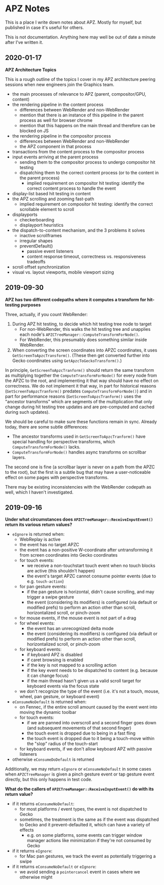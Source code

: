 # APZ Notes

This is a place I write down notes about APZ. Mostly for myself, but published in case it's useful for others.

This is not documentation. Anything here may well be out of date a minute after I've written it.

## 2020-01-17

**APZ Architecture Topics**

This is a rough outline of the topics I cover in my APZ architecture peering sessions when new engineers join the Graphics team.

* the main processes of relevance to APZ (parent, compositor/GPU, content)
* the rendering pipeline in the content process
  * differences between WebRender and non-WebRender
  * mention that there is an instance of this pipeline in the parent process as well for browser chrome
  * mention that this happens on the main thread and therefore can be blocked on JS
* the rendering pipeline in the compositor process
  * differences between WebRender and non-WebRender
  * the APZ component in that process
* transactions from the content process to the compositor process
* input events arriving at the parent process
  * sending them to the compositor process to undergo compositor hit testing
  * dispatching them to the correct content process (or to the content in the parent process)
    * implied requirement on compositor hit testing: identify the correct content process to handle the event
* display-list based hit testing in content
* the APZ scrolling and zooming fast-path
  * implied requirement on compositor hit testing: identify the correct scrollable element to scroll
* displayports
  * checkerboarding
  * displayport heuristics
* the dispatch-to-content mechanism, and the 3 problems it solves
  * inactive scrollframes
  * irregular shapes
  * preventDefault()
    * passive event listeners
    * content response timeout, correctness vs. responsiveness tradeoffs
* scroll offset synchronization
* visual vs. layout viewports, mobile viewport sizing

## 2019-09-30

**APZ has two different codepaths where it computes a transform for hit-testing purposes**

Three, actually, if you count WebRender:

1. During APZ hit testing, to decide which hit testing tree node to target
   * For non-WebRender, this walks the hit testing tree and unapplies each node's `APZCTreeManager::ComputeTransformForNode()`.
   * For WebRender, this presumably does something similar inside WebRender.
1. When converting the screen coordinates into APZC coordinates, it uses `GetScreenToApzcTransform()`. (These then get converted further into Gecko coordinates using `GetApzcToGeckoTransform()`.)

In principle, `GetScreenToApzcTranform()` should return the same transform as multiplying together the `ComputeTransformForNode()` for every node from the APZC to the root, and implementing it that way should have no effect on correctness. We do not implement it that way, in part for historical reasons (`GetScreenToApzcTranform()` predates `ComputeTransformForNode()`) and in part for performance reasons (`GetScreenToApzcTranform()` uses the "ancestor transforms" which are segments of the multiplication that only change during hit testing tree updates and are pre-computed and cached during such updates).

We should be careful to make sure these functions remain in sync. Already today, there are some subtle differences:

* The ancestor transforms used in `GetScreenToApzcTranform()` have special handling for perspective transforms, which `ComputeTransformForNode()` lacks.
* `ComputeTransformForNode()` handles async transforms on scrollbar layers.

The second one is fine (a scrollbar layer is never on a path from the APZC to the root), but the first is a subtle bug that may have a user-noticeable effect on some pages with perspective transforms.

There may be existing inconsistencies with the WebRender codepath as well, which I haven't investigated.

## 2019-09-16

**Under what circumstances does `APZCTreeManager::ReceiveInputEvent()` return its various return values?**

* `eIgnore` is returned when:
  * WebReplay is active
  * the event has no target APZC
  * the event has a non-positive W-coordinate after untransforming it from screen coordinates into Gecko coordinates
  * for touch events:
    * we receive a non-touchstart touch event when no touch blocks are active (this shouldn't happen)
    * the event's target APZC cannot consume pointer events (due to e.g. `touch-action`)
  * for pan gesture events:
    * if the pan gesture is horizontal, didn't cause scrolling, and may trigger a swipe gesture
    * the event (considering its modifiers) is configured (via default or modified prefs) to perform an action other than scroll, horizontalized scroll, or pinch-zoom
  * for mouse events, if the mouse event is not part of a drag
  * for wheel events:
    * the event has an unrecognized delta mode
    * the event (considering its modifiers) is configured (via default or modified prefs) to perform an action other than scroll, horizontalized scroll, or pinch-zoom
  * for keyboard events:
    * if keyboard APZ is disabled
    * if caret browsing is enabled
    * if the key is not mapped to a scrolling action
    * if the key event needs to be dispatched to content (e.g. because it can change focus)
    * if the main thread hasn't given us a valid scroll target for keyboard events via the focus state
  * we don't recognize the type of the event (i.e. it's not a touch, mouse, wheel, pan gesture, or keyboard event)
* `eConsumeNoDefault` is returned when:
  * on Fennec, if the entire scroll amount caused by the event went into moving the dynamic toolbar
  * for touch events:
    * if we are panned into overscroll and a second finger goes down (and subsequent movements of that second finger)
    * the touch event is dropped due to being in a fast fling
    * the touch event is dropped due to it being a touch-move within the "slop" radius of the touch-start
  * for keyboard events, if we don't allow keyboard APZ with passive listeners
* otherwise `eConsumeDoDefault` is returned

Additionally, we may return `eIgnore` or `eConsumeNoDefault` in some cases when `APZCTreeManager` is given a pinch gesture event or tap gesture event directly, but this only happens in test code.

**What do the callers of `APZCTreeManager::ReceiveInputEvent()` do with its return value?**

* if it returns `eConsumeNoDefault`:
  * for most platforms / event types, the event is not dispatched to Gecko
  * sometimes, the treatment is the same as if the event was dispatched to Gecko and it prevent-defaulted it, which can have a variety of effects
    * e.g. on some platforms, some events can trigger window manager actions like minimization if they're not consumed by Gecko
* if it returns `eIgnore`:
  * for Mac pan gestures, we track the event as potentially triggering a swipe
* if it returns `eConsumeNoDefault` or `eIgnore`:
  * we avoid sending a `pointercancel` event in cases where we otherwise might
